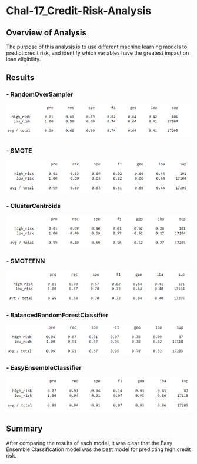 # Chal-17_Credit-Risk-Analysis

## Overview of Analysis
The purpose of this analysis is to use different machine learning models to predict credit risk, and identify which variables have the greatest impact on loan eligibility.

## Results

### - RandomOverSampler
![this is an image](https://github.com/ncalson/Chal-17_Credit-Risk-Analysis/blob/main/images/RandomOverSampler.png)


### - SMOTE
![this is an image](https://github.com/ncalson/Chal-17_Credit-Risk-Analysis/blob/main/images/SMOTE.png)


### - ClusterCentroids
![this is an image](https://github.com/ncalson/Chal-17_Credit-Risk-Analysis/blob/main/images/ClusterCentroids.png)


### - SMOTEENN
![this is an image](https://github.com/ncalson/Chal-17_Credit-Risk-Analysis/blob/main/images/SMOTEENN.png)


### - BalancedRandomForestClassifier
![this is an image](https://github.com/ncalson/Chal-17_Credit-Risk-Analysis/blob/main/images/BlackRandomForestClassifier.png)


### - EasyEnsembleClassifier
![this is an image](https://github.com/ncalson/Chal-17_Credit-Risk-Analysis/blob/main/images/EasyEnsembleClassifier.png)


## Summary
After comparing the results of each model, it was clear that the Easy Ensemble Classification model was the best model for predicting high credit risk.
